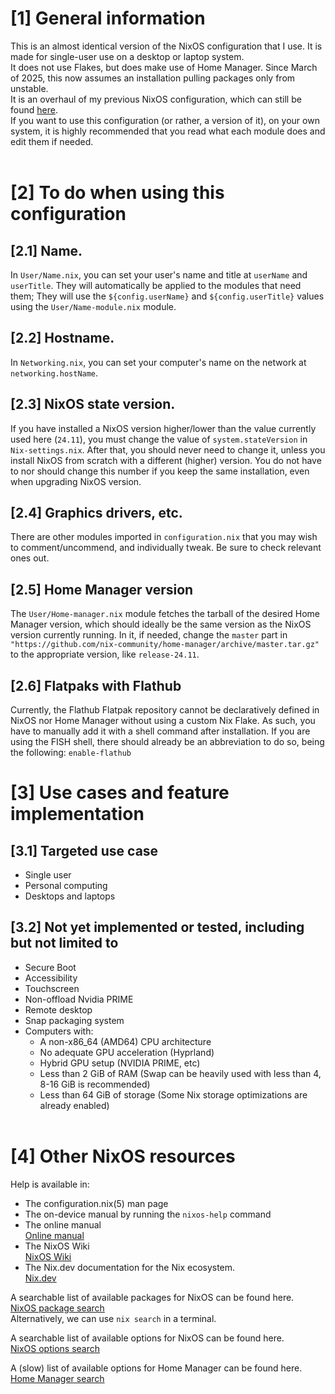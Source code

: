 # [1] General information
This is an almost identical version of the NixOS configuration that I use. It is made for single-user use on a desktop or laptop system. \
It does not use Flakes, but does make use of Home Manager. Since March of 2025, this now assumes an installation pulling packages only from unstable. \
It is an overhaul of my previous NixOS configuration, which can still be found [here](https://github.com/Atemo-C/OLD-NixOS-Configuration). \
If you want to use this configuration (or rather, a version of it), on your own system, it is highly recommended that you read what each module does and edit them if needed. \
&nbsp;
# [2] To do when using this configuration

## [2.1] Name.
In `User/Name.nix`, you can set your user's name and title at `userName` and `userTitle`. They will automatically be applied to the modules that need them; They will use the `${config.userName}` and `${config.userTitle}` values using the `User/Name-module.nix` module.

## [2.2] Hostname.
In `Networking.nix`, you can set your computer's name on the network at `networking.hostName`.

## [2.3] NixOS state version.
If you have installed a NixOS version higher/lower than the value currently used here (`24.11`), you must change the value of `system.stateVersion` in `Nix-settings.nix`. After that, you should never need to change it, unless you install NixOS from scratch with a different (higher) version. You do not have to nor should change this number if you keep the same installation, even when upgrading NixOS version.

## [2.4] Graphics drivers, etc.
There are other modules imported in `configuration.nix` that you may wish to comment/uncommend, and individually tweak. Be sure to check relevant ones out.

## [2.5] Home Manager version
The `User/Home-manager.nix` module fetches the tarball of the desired Home Manager version, which should ideally be the same version as the NixOS version currently running. In it, if needed, change the `master` part in `"https://github.com/nix-community/home-manager/archive/master.tar.gz"` to the appropriate version, like `release-24.11`.

## [2.6] Flatpaks with Flathub
Currently, the Flathub Flatpak repository cannot be declaratively defined in NixOS nor Home Manager without using a custom Nix Flake. As such, you have to manually add it with a shell command after installation. If you are using the FISH shell, there should already be an abbreviation to do so, being the following:
`enable-flathub`

# [3] Use cases and feature implementation

## [3.1] Targeted use case
- Single user
- Personal computing
- Desktops and laptops

## [3.2] Not yet implemented or tested, including but not limited to
- Secure Boot
- Accessibility
- Touchscreen
- Non-offload Nvidia PRIME
- Remote desktop
- Snap packaging system
- Computers with:
	- A non-x86_64 (AMD64) CPU architecture
	- No adequate GPU acceleration (Hyprland)
	- Hybrid GPU setup (NVIDIA PRIME, etc)
	- Less than 2 GiB of RAM (Swap can be heavily used with less than 4, 8-16 GiB is recommended)
	- Less than 64 GiB of storage (Some Nix storage optimizations are already enabled) \
&nbsp;

# [4] Other NixOS resources
Help is available in:
- The configuration.nix(5) man page
- The on-device manual by running the `nixos-help` command
- The online manual \
	[Online manual](https://nixos.org/manual/nixos/stable/index.html)
- The NixOS Wiki \
  	[NixOS Wiki](https://wiki.nixos.org)
- The Nix.dev documentation for the Nix ecosystem. \
	[Nix.dev](https://nix.dev/)

A searchable list of available packages for NixOS can be found here. \
[NixOS package search](https://search.nixos.org/packages) \
Alternatively, we can use `nix search` in a terminal.

A searchable list of available options for NixOS can be found here. \
[NixOS options search](https://search.nixos.org/options)

A (slow) list of available options for Home Manager can be found here. \
[Home Manager search](https://nix-community.github.io/home-manager/options.xhtml) \
&nbsp;
